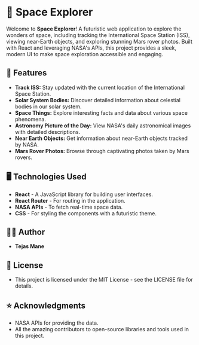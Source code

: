 # 🚀 Space Explorer

Welcome to **Space Explorer**! A futuristic web application to explore the wonders of space, including tracking the International Space Station (ISS), viewing near-Earth objects, and exploring stunning Mars rover photos. Built with React and leveraging NASA's APIs, this project provides a sleek, modern UI to make space exploration accessible and engaging.

## 🌌 Features

- **Track ISS:** Stay updated with the current location of the International Space Station.
- **Solar System Bodies:** Discover detailed information about celestial bodies in our solar system.
- **Space Things:** Explore interesting facts and data about various space phenomena.
- **Astronomy Picture of the Day:** View NASA's daily astronomical images with detailed descriptions.
- **Near Earth Objects:** Get information about near-Earth objects tracked by NASA.
- **Mars Rover Photos:** Browse through captivating photos taken by Mars rovers.

## 🖥️ Technologies Used

- **React** - A JavaScript library for building user interfaces.
- **React Router** - For routing in the application.
- **NASA APIs** - To fetch real-time space data.
- **CSS** - For styling the components with a futuristic theme.

## 👨‍💻 Author
- **Tejas Mane**

## 📝 License
- This project is licensed under the MIT License - see the LICENSE file for details.

## ⭐ Acknowledgments
- NASA APIs for providing the data.
- All the amazing contributors to open-source libraries and tools used in this project.
